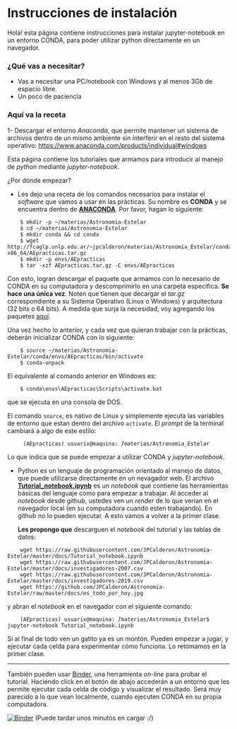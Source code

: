# Instrucciones de instalación

Hola! 
esta página contiene instrucciones para instalar jupyter-notebook en un entorno CONDA, para poder utilizar python directamente en un navegador. 

### ¿Qué vas a necesitar?

- Vas a necesitar una PC/notebook con Windows y al menos 3Gb de espacio libre.
- Un poco de paciencia

### Aquí va la receta
1- Descargar el entorno *Anaconda*, que permite mantener un sistema de archivos dentro de un mismo ambiente sin interferir en el resto del sistema operativo: https://www.anaconda.com/products/individual#windows





Esta página contiene los tutoriales que armamos para introducir al manejo de *python*
mediante *jupyter-notebook*.

¿Por dónde empezar?

* Les dejo una receta de los comandos necesarios para instalar el _software_ que vamos a usar en las prácticas.
Su nombre es **CONDA** y se encuentra dentro de [**ANACONDA**](https://astroconda.readthedocs.io/en/latest/).
Por favor, hagan lo siguiente:

```
    $ mkdir -p ~/materias/Astronomia-Estelar
    $ cd ~/materias/Astronomia-Estelar 
    $ mkdir conda && cd conda
    $ wget http://fcaglp.unlp.edu.ar/~jpcalderon/materias/Astronomia_Estelar/conda/Linux-x86_64/AEpracticas.tar.gz
    $ mkdir -p envs/AEpracticas
    $ tar -xzf AEpracticas.tar.gz -C envs/AEpracticas
```
   
Con esto, logran descargar el paquete que armamos con lo necesario de CONDA en su computadora y descomprimirlo en una
carpeta específica. **Se hace una única vez**. Noten que tienen que decargar el _tar.gz_ correspondiente a su Sistema Operativo 
(Linux o Windows) y arquitectura (32 bits o 64 bits). A medida que surja la necesidad, voy agregando los paquetes [aquí](http://fcaglp.unlp.edu.ar/~jpcalderon/materias/Astronomia_Estelar/conda/).

Una vez hecho lo anterior, y cada vez que quieran trabajar con la prácticas, deberán inicializar CONDA con lo siguiente:

```
    $ source ~/materias/Astronomia-Estelar/conda/envs/AEpracticas/bin/activate
    $ conda-unpack
```
El equivalente al comando anterior en Windows es:

```
    $ conda\envs\AEpracticas\Scripts\activate.bat
```
que se ejecuta en una consola de DOS.
    
El comando ```source```, es nativo de Linux y simplemente ejecuta las variables de entorno que estan dentro del archivo 
```activate```. El _prompt_ de la terminal cambiará a algo de este estilo:
 
```
     (AEpracticas) usuarix@maquina: ̃/materias/Astronomia_Estelar
```

Lo que indica que se puede empezar a utilizar CONDA y _jupyter-notebook_.

* Python es un lenguaje de programación orientado al manejo de datos, que puede utilizarse 
directamente en un nevagador web. El archivo [**Tutorial_notebook.ipynb**](https://github.com/JPCalderon/Astronomia-Estelar/blob/master/docs/Tutorial_notebook.ipynb) es un _notebook_
que contiene las herramientas básicas del lenguaje como para empezar a trabajar.
Al acceder al _notebook_ desde github, ustedes ven un _render_ de lo que verian en el navegador
local (en su computadora cuando esten trabajando). En github no lo pueden ejecutar. A esto
vamos a volver a la primer clase.

  **Les propongo que** descarguen el _notebook_ del tutorial y las tablas de datos:
  
```
    wget https://raw.githubusercontent.com/JPCalderon/Astronomia-Estelar/master/docs/Tutorial_notebook.ipynb
    wget https://raw.githubusercontent.com/JPCalderon/Astronomia-Estelar/master/docs/investigadores-2007.csv
    wget https://raw.githubusercontent.com/JPCalderon/Astronomia-Estelar/master/docs/investigadores-2019.csv
    wget https://github.com/JPCalderon/Astronomia-Estelar/raw/master/docs/es_todo_por_hoy.jpg
```

y abran el _notebook_ en el navegador con el siguiente comando:

```
    (AEpracticas) usuarix@maquina: ̃/materias/Astronomia_Estelar$ jupyter-notebook Tutorial_notebook.ipynb 
```

Si al final de todo ven un gatito ya es un montón. Pueden empezar a jugar, y ejecutar cada celda para experimentar
cómo funciona. Lo retomamos en la primer clase.

---
También pueden usar [Binder](https://mybinder.org/), una herramienta _on-line_ para probar el tutorial. 
Haciendo click en el botón de abajo accederán a un entorno que les permite ejecutar cada celda de código 
y visualizar el resultado. Será muy parecido a lo que vean localmente, cuando ejecuten CONDA en su propia
computadora.

[![Binder](https://mybinder.org/badge_logo.svg)](https://mybinder.org/v2/gh/JPCalderon/Astronomia-Estelar/master?filepath=docs%2FTutorial_notebook.ipynb)
(Puede tardar unos minutos en cargar :/)
